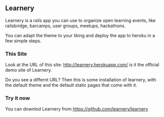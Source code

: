 ## Learnery

Learnery is a rails app you can use to organize open learning events, 
like railsbridge, barcamps, user groups, meetups, hackathons. 

You can adapt the theme to your liking 
and deploy the app to heroku in a few simple steps.

### This Site

Look at the URL of this site: http://learnery.herokuapp.com/ is it the official demo
site of Learnery.

Do you see a differnt URL?  Then this is some 
installation of learnery, with the default theme
and the default static pages that come with it.

### Try it now

You can downlod Learnery from https://github.com/learnery/learnery

